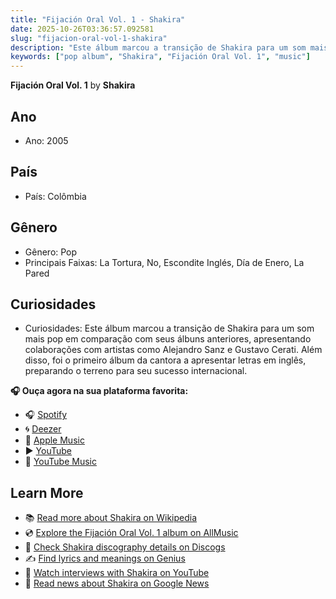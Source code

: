 ```yaml
---
title: "Fijación Oral Vol. 1 - Shakira"
date: 2025-10-26T03:36:57.092581
slug: "fijacion-oral-vol-1-shakira"
description: "Este álbum marcou a transição de Shakira para um som mais pop em comparação com seus álbuns anteriores, apresentando colaborações com artistas como Alejandro Sanz e Gustavo Cerati."
keywords: ["pop album", "Shakira", "Fijación Oral Vol. 1", "music"]
---
```


**Fijación Oral Vol. 1** by **Shakira**

## Ano
- Ano: 2005
## País
- País: Colômbia
## Gênero
- Gênero: Pop
- Principais Faixas: La Tortura, No, Escondite Inglés, Día de Enero, La Pared
## Curiosidades
- Curiosidades: Este álbum marcou a transição de Shakira para um som mais pop em comparação com seus álbuns anteriores, apresentando colaborações com artistas como Alejandro Sanz e Gustavo Cerati. Além disso, foi o primeiro álbum da cantora a apresentar letras em inglês, preparando o terreno para seu sucesso internacional.



**🎧 Ouça agora na sua plataforma favorita:**

- 🎧 [Spotify](https://open.spotify.com/search/Fijaci%C3%B3n%20Oral%20Vol.%201%20Shakira)
- 🌀 [Deezer](https://www.deezer.com/search/Fijaci%C3%B3n%20Oral%20Vol.%201%20Shakira)
- 🍎 [Apple Music](https://music.apple.com/search?term=Fijaci%C3%B3n%20Oral%20Vol.%201%20Shakira)
- ▶️ [YouTube](https://www.youtube.com/results?search_query=Fijaci%C3%B3n%20Oral%20Vol.%201%20Shakira)
- 🎵 [YouTube Music](https://music.youtube.com/search?q=Fijaci%C3%B3n%20Oral%20Vol.%201%20Shakira)

## Learn More

- 📚 [Read more about Shakira on Wikipedia](https://en.wikipedia.org/wiki/Shakira)
- 💿 [Explore the Fijación Oral Vol. 1 album on AllMusic](https://www.allmusic.com/search/albums/Fijaci%C3%B3n+Oral+Vol.+1)
- 📀 [Check Shakira discography details on Discogs](https://www.discogs.com/search/?q=Fijaci%C3%B3n+Oral+Vol.+1+Shakira&type=all)
- ✍️ [Find lyrics and meanings on Genius](https://genius.com/search?q=Fijaci%C3%B3n+Oral+Vol.+1%20Shakira)
- 🎤 [Watch interviews with Shakira on YouTube](https://www.youtube.com/results?search_query=Shakira+interview)
- 📰 [Read news about Shakira on Google News](https://news.google.com/search?q=Shakira)